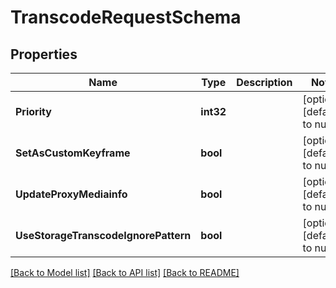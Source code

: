 # TranscodeRequestSchema

## Properties
Name | Type | Description | Notes
------------ | ------------- | ------------- | -------------
**Priority** | **int32** |  | [optional] [default to null]
**SetAsCustomKeyframe** | **bool** |  | [optional] [default to null]
**UpdateProxyMediainfo** | **bool** |  | [optional] [default to null]
**UseStorageTranscodeIgnorePattern** | **bool** |  | [optional] [default to null]

[[Back to Model list]](../README.md#documentation-for-models) [[Back to API list]](../README.md#documentation-for-api-endpoints) [[Back to README]](../README.md)


